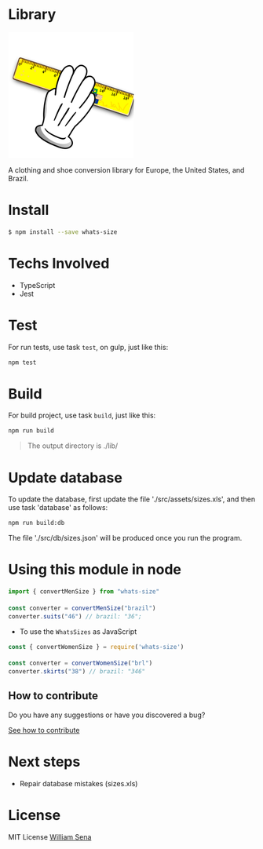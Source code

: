 # Library

![WhatsSize Logo](/src/images/logo.png)

A clothing and shoe conversion library for Europe, the United States, and Brazil.

# Install

```sh
$ npm install --save whats-size
```

# Techs Involved

- TypeScript
- Jest

# Test

For run tests, use task `test`, on gulp, just like this:

```sh
npm test
```

# Build

For build project, use task `build`, just like this:

```sh
npm run build
```

> The output directory is ./lib/

# Update database

To update the database, first update the file './src/assets/sizes.xls', and then use task 'database' as follows:

```sh
npm run build:db
```

The file './src/db/sizes.json' will be produced once you run the program.

# Using this module in node

```ts
import { convertMenSize } from "whats-size"

const converter = convertMenSize("brazil")
converter.suits("46") // brazil: "36";
```

- To use the `WhatsSizes` as JavaScript

```js
const { convertWomenSize } = require('whats-size')

const converter = convertWomenSize("brl")
converter.skirts("38") // brazil: "346"
```

## How to contribute

Do you have any suggestions or have you discovered a bug?

[See how to contribute](CONTRIBUTING.md)

# Next steps

- Repair database mistakes (sizes.xls)

# License

MIT License [William Sena](http://willsena.dev)
